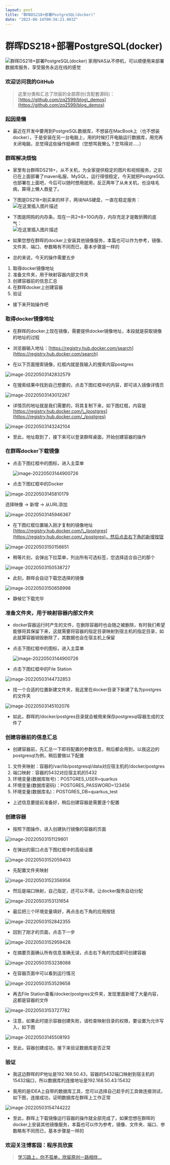 ```yaml
---
layout: post
title: "群晖DS218+部署PostgreSQL(docker)"
date: "2023-08-14T00:56:21.903Z"
---
```

群晖DS218+部署PostgreSQL(docker)
============================

![群晖DS218+部署PostgreSQL(docker)](https://img2023.cnblogs.com/blog/485422/202308/485422-20230812101515727-350161783.png) 家用NAS从不停机，可以顺便用来部署数据库服务，享受服务永远在线的感觉

### 欢迎访问我的GitHub

> 这里分类和汇总了欣宸的全部原创(含配套源码)：[https://github.com/zq2599/blog\_demos](https://github.com/zq2599/blog_demos)

### 起因是懒

*   最近在开发中要用到PostgreSQL数据库，不想装在MacBook上（也不想装docker），于是安装在另一台电脑上，用的时候打开电脑运行数据库，用完再关闭电脑，总觉得这些操作挺麻烦（您想骂我懒么？您骂得对.....）

### 群晖解决烦恼

*   家里有台群晖DS218+，从不关机，为全家提供稳定的图片和视频服务，之前已在上面部署了maven私服、MySQL，运行得很稳定，今天就把PostgreSQL也部署在上面吧，今后可以随时想用就用，反正两年了从未关机，也没啥毛病，算得上懒人救星了。
    
*   下图是DS218+刚买来的样子，两块NAS硬盘，一直在稳定服务：  
    ![在这里插入图片描述](https://img2023.cnblogs.com/blog/485422/202308/485422-20230812100942462-1927326385.png)
    
*   下图是网购的内存条，现在一共2+8=10G内存，内存充足才是敢折腾的底气：  
    ![在这里插入图片描述](https://img2023.cnblogs.com/blog/485422/202308/485422-20230812100942430-1467682438.png)
    
*   如果您想在群晖的docker上安装其他镜像服务，本篇也可以作为参考，镜像、文件夹、端口、参数略有不同而已，基本步骤是一样的
    
*   总的来说，今天的操作需要五步
    

1.  取得docker镜像地址
2.  准备文件夹，用于映射容器内部文件夹
3.  创建容器前的信息汇总
4.  在群晖docker上创建容器
5.  验证

*   接下来开始操作吧

### 取得docker镜像地址

*   在群晖的docker上现在镜像，需要提供docker镜像地址，本段就是获取镜像的地址的过程
    
*   浏览器输入地址：[https://registry.hub.docker.com/search](https://registry.hub.docker.com/search)
    
*   在以下页面搜索镜像，红框内就是我输入的搜索内容postgres
    

![image-20220503142832579](https://img2023.cnblogs.com/blog/485422/202308/485422-20230812100942653-698618547.png)

*   在搜索结果中找到自己想要的，点击下图红框中的内容，即可进入镜像详情页

![image-20220503143012267](https://img2023.cnblogs.com/blog/485422/202308/485422-20230812100942672-512546019.png)

*   详情页的地址就是我们需要的，将其复制下来，如下图红框，内容是[https://registry.hub.docker.com/\_/postgres](https://registry.hub.docker.com/_/postgres)

![image-20220503143242104](https://img2023.cnblogs.com/blog/485422/202308/485422-20230812100942567-759730850.png)

*   至此，地址取到了，接下来可以登录群晖桌面，开始创建容器的操作

### 在群晖docker下载镜像

*   点击下图红框中的图标，进入主菜单
    
    ![image-20220503144900726](https://img2023.cnblogs.com/blog/485422/202308/485422-20230812100942463-1063064594.png)
*   点击下图红框中的Docker
    

![image-20220503145810179](https://img2023.cnblogs.com/blog/485422/202308/485422-20230812100942734-525201085.png)

选择映像 -> 新增 -> 从URL添加

![image-20220503145946367](https://img2023.cnblogs.com/blog/485422/202308/485422-20230812100942443-155035560.png)

*   在下图红框位置输入刚才复制的镜像地址[https://registry.hub.docker.com/\_/postgres](https://registry.hub.docker.com/_/postgres)，然后点击右下角的新增按钮

![image-20220503150156651](https://img2023.cnblogs.com/blog/485422/202308/485422-20230812100942505-188337180.png)

*   稍等片刻，会弹出下拉菜单，列出所有可选标签，您选择适合自己的那个

![image-20220503150538727](https://img2023.cnblogs.com/blog/485422/202308/485422-20230812100942619-1561784235.png)

*   此刻，群晖会自动下载您选择的镜像

![image-20220503150658998](https://img2023.cnblogs.com/blog/485422/202308/485422-20230812100942482-1163802582.png)

*   静候它下载完毕

### 准备文件夹，用于映射容器内部文件夹

*   docker容器运行时产生的文件，在删除容器时也会随之被删除，有时我们希望能够将其保留下来，这就需要将容器的指定目录映射到宿主机的指定目录，如此就算容器销毁删除了，其数据也会在宿主机上保留
    
*   点击下图红框中的图标，进入主菜单
    
    ![image-20220503144900726](https://img2023.cnblogs.com/blog/485422/202308/485422-20230812100942463-1063064594.png)
*   点击下图红框中的File Station
    

![image-20220503144732853](https://img2023.cnblogs.com/blog/485422/202308/485422-20230812100942776-2056662647.png)

*   找一个合适的位置新建文件夹，我这里在docker目录下新建了名为postgres的文件夹

![image-20220503145102076](https://img2023.cnblogs.com/blog/485422/202308/485422-20230812100942535-1263797508.png)

*   如此，群晖的/docker/postgres目录就会被用来保存postgresql容器生成的文件了

### 创建容器前的信息汇总

*   创建容器前，先汇总一下即将配置的参数信息，稍后都会用到，以我这边的postgresql为例，稍后要做以下配置

1.  文件夹映射：容器的/var/lib/postgresql/data对应宿主机的/docker/postgres
2.  端口映射：容器的5432对应宿主机的5432
3.  环境变量(数据库账号)：POSTGRES\_USER=quarkus
4.  环境变量(数据库密码)：POSTGRES\_PASSWORD=123456
5.  环境变量(数据库名)：POSTGRES\_DB=quarkus\_test

*   上述信息要提前准备好，稍后创建容器是需要逐个配置

### 创建容器

*   按照下图操作，进入创建执行镜像的容器的页面

![image-20220503151129801](https://img2023.cnblogs.com/blog/485422/202308/485422-20230812100942569-1803852407.png)

*   在弹出的窗口点击下图红框中的高级设置

![image-20220503152059403](https://img2023.cnblogs.com/blog/485422/202308/485422-20230812100942605-1761869990.png)

*   先配置文件夹映射

![image-20220503152356956](https://img2023.cnblogs.com/blog/485422/202308/485422-20230812100942677-1954022698.png)

*   然后是端口映射，自己指定，还可以不填，让docker服务自动分配

![image-20220503153131654](https://img2023.cnblogs.com/blog/485422/202308/485422-20230812100942789-1609272693.png)

*   最后把三个环境变量填好，再点击右下角的应用按钮

![image-20220503152842355](https://img2023.cnblogs.com/blog/485422/202308/485422-20230812100942431-650434482.png)

*   回到了刚才的页面，点击下一步

![image-20220503152959428](https://img2023.cnblogs.com/blog/485422/202308/485422-20230812100942670-1500013965.png)

*   在摘要页面确认所有信息准确无误，点击右下角的完成即可创建容器

![image-20220503153238088](https://img2023.cnblogs.com/blog/485422/202308/485422-20230812100942634-302188325.png)

*   在容器页面中可以看到运行情况

![image-20220503153529658](https://img2023.cnblogs.com/blog/485422/202308/485422-20230812100942893-2104543952.png)

*   再去File Station查看/docker/postgres文件夹，发现里面新增了大量内容，这都是容器的文件

![image-20220503153727782](https://img2023.cnblogs.com/blog/485422/202308/485422-20230812100943278-1448896923.png)

*   注意，如果此时提示容器创建失败，请检查映射目录的权限，要设置为允许写入，如下图

![image-20220503145508193](https://img2023.cnblogs.com/blog/485422/202308/485422-20230812100942588-1001784333.png)

*   至此，容器创建成功，接下来验证数据库是否正常

### 验证

*   我这边群晖的IP地址是192.168.50.43，容器的5432端口映射到宿主机的15432端口，所以数据库的连接地址是192.168.50.43:15432
    
*   我用的是IDEA上自带的数据库工具，您可以选择自己趁手的工具做连接测试，如下图，连接成功，证明数据库在群晖上工作正常
    

![image-20220503154744222](https://img2023.cnblogs.com/blog/485422/202308/485422-20230812100942639-104851085.png)

*   至此，群晖上下载镜像运行容器的操作就全部完成了，如果您想在群晖的docker上安装其他镜像服务，本篇也可以作为参考，镜像、文件夹、端口、参数略有不同而已，基本步骤是一样的

### 欢迎关注博客园：程序员欣宸

> [学习路上，你不孤单，欣宸原创一路相伴...](https://www.cnblogs.com/bolingcavalry/)